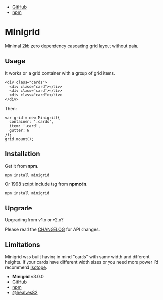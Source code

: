 - [GitHub](https://github.com/henriquea/minigrid)
- [npm](https://www.npmjs.com/package/minigrid)

# Minigrid

Minimal 2kb zero dependency cascading grid layout without pain.

## Usage

It works on a grid container with a group of grid items.

```
<div class="cards">
  <div class="card"></div>
  <div class="card"></div>
  <div class="card"></div>
</div>
```

Then:

```
var grid = new Minigrid({
  container: '.cards',
  item: '.card',
  gutter: 6
});
grid.mount();
```

## Installation

Get it from <strong>npm</strong>.

```
npm install minigrid
```

Or 1998 script include tag from **npmcdn**.

```
npm install minigrid
```

## Upgrade

Upgrading from v1.x or v2.x?

Please read the [CHANGELOG](https://github.com/henriquea/minigrid/blob/master/CONTRIBUTING.md) for API changes.

## Limitations

Minigrid was built having in mind "cards" with same width and different heights. If your cards have different width sizes or you need more power I’d recommend [Isotope](http://isotope.metafizzy.co/).

- **Minigrid** v3.0.0
- [GitHub](https://github.com/henriquea/minigrid)
- [npm](https://www.npmjs.com/package/minigrid)
- [@healves82](https://twitter.com/healves82)
